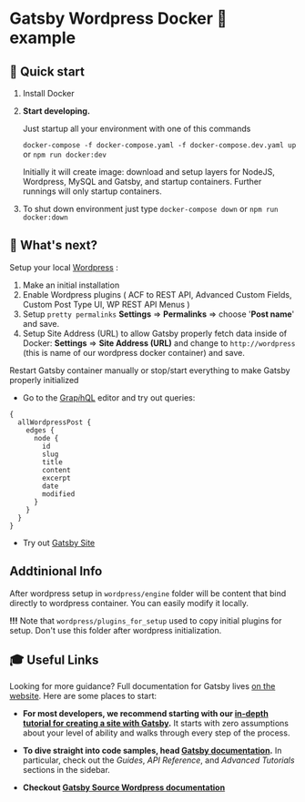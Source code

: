 # Gatsby Wordpress Docker 🐳 example 

## 🚀 Quick start

1.  Install Docker

1.  **Start developing.**

    Just startup all your environment with one of this commands

    `docker-compose -f docker-compose.yaml -f docker-compose.dev.yaml up` or `npm run docker:dev`
    
    Initially it will create image: download and setup layers for NodeJS, Wordpress, MySQL and Gatsby, and startup containers. Further runnings will only startup containers.

1.  To shut down environment just type `docker-compose down` or `npm run docker:down`
    
## 🧐 What's next?

Setup your local [Wordpress](https://localhost:8080/) :

1. Make an initial installation
1. Enable Wordpress plugins ( ACF to REST API, Advanced Custom Fields, Custom Post Type UI, WP REST API Menus )
1. Setup `pretty permalinks` **Settings** => **Permalinks** => choose '**Post name**' and save.
1. Setup Site Address (URL) to allow Gatsby properly fetch data inside of Docker: **Settings** => **Site Address (URL)** and change to `http://wordpress` (this is name of our wordpress docker container) and save.

Restart Gatsby container manually or stop/start everything to make Gatsby properly initialized

- Go to the [Grap*i*hQL](http://localhost:8000/__graphql) editor and try out queries:
```
{
  allWordpressPost {
    edges {
      node {
        id
        slug
        title
        content
        excerpt
        date
        modified
      }
    }
  }
}
```

- Try out [Gatsby Site](http://localhost:8000)

## Addtinional Info

After wordpress setup in `wordpress/engine` folder will be content that bind directly to wordpress container. You can easily modify it locally.

**!!!** Note that `wordpress/plugins_for_setup` used to copy initial plugins for setup. Don't use this folder after wordpress initialization.

## 🎓 Useful Links

Looking for more guidance? Full documentation for Gatsby lives [on the website](https://www.gatsbyjs.org/). Here are some places to start:

- **For most developers, we recommend starting with our [in-depth tutorial for creating a site with Gatsby](https://www.gatsbyjs.org/tutorial/).** It starts with zero assumptions about your level of ability and walks through every step of the process.

- **To dive straight into code samples, head [Gatsby documentation](https://www.gatsbyjs.org/docs/).** In particular, check out the _Guides_, _API Reference_, and _Advanced Tutorials_ sections in the sidebar.

- **Checkout [Gatsby Source Wordpress documentation](https://www.gatsbyjs.org/docs/sourcing-from-wordpress/)**
